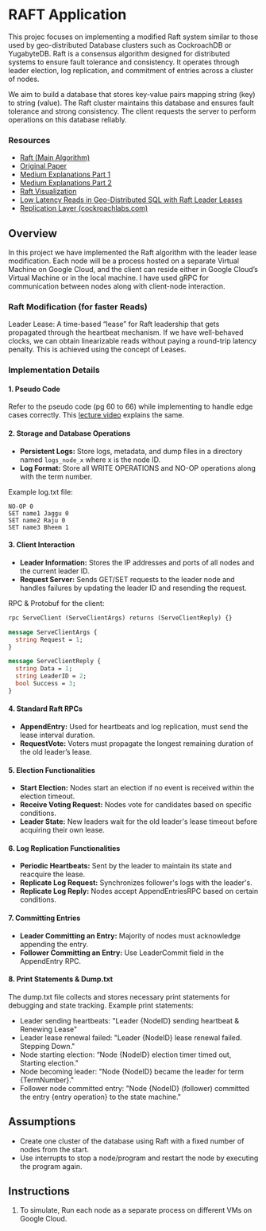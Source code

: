 # RAFT Application

This projec focuses on implementing a modified Raft system similar to those used by geo-distributed Database clusters such as CockroachDB or YugabyteDB. Raft is a consensus algorithm designed for distributed systems to ensure fault tolerance and consistency. It operates through leader election, log replication, and commitment of entries across a cluster of nodes.

We aim to build a database that stores key-value pairs mapping string (key) to string (value). The Raft cluster maintains this database and ensures fault tolerance and strong consistency. The client requests the server to perform operations on this database reliably.

### Resources
- [Raft (Main Algorithm)](https://raft.github.io/)
- [Original Paper](https://raft.github.io/raft.pdf)
- [Medium Explanations Part 1](https://medium.com/@eugene.lai/raft-consensus-algorithm-part-1-914b062da2b)
- [Medium Explanations Part 2](https://medium.com/@eugene.lai/raft-consensus-algorithm-part-2-8fbbeb7f9b6d)
- [Raft Visualization](https://raft.github.io/raftscope/index.html)
- [Low Latency Reads in Geo-Distributed SQL with Raft Leader Leases](https://www.yugabyte.com/blog/low-latency-reads-in-geo-distributed-sql-with-raft-leader-leases/)
- [Replication Layer (cockroachlabs.com)](https://www.cockroachlabs.com/docs/v21.1/architecture/replication-layer.html)

## Overview

In this project we have implemented the Raft algorithm with the leader lease modification. Each node will be a process hosted on a separate Virtual Machine on Google Cloud, and the client can reside either in Google Cloud’s Virtual Machine or in the local machine.   I have used gRPC for communication between nodes along with client-node interaction. 

### Raft Modification (for faster Reads)
Leader Lease: A time-based “lease” for Raft leadership that gets propagated through the heartbeat mechanism. If we have well-behaved clocks, we can obtain linearizable reads without paying a round-trip latency penalty. This is achieved using the concept of Leases.

### Implementation Details

#### 1. Pseudo Code
Refer to the pseudo code (pg 60 to 66) while implementing to handle edge cases correctly. This [lecture video](https://youtu.be/u-mNf9Rt7mw) explains the same.

#### 2. Storage and Database Operations
- **Persistent Logs:** Store logs, metadata, and dump files in a directory named `logs_node_x` where x is the node ID.
- **Log Format:** Store all WRITE OPERATIONS and NO-OP operations along with the term number.

Example log.txt file:
```
NO-OP 0
SET name1 Jaggu 0
SET name2 Raju 0
SET name3 Bheem 1
```

#### 3. Client Interaction
- **Leader Information:** Stores the IP addresses and ports of all nodes and the current leader ID.
- **Request Server:** Sends GET/SET requests to the leader node and handles failures by updating the leader ID and resending the request.

RPC & Protobuf for the client:
```proto
rpc ServeClient (ServeClientArgs) returns (ServeClientReply) {}

message ServeClientArgs {
  string Request = 1;
}

message ServeClientReply {
  string Data = 1;
  string LeaderID = 2;
  bool Success = 3;
}
```

#### 4. Standard Raft RPCs
- **AppendEntry:** Used for heartbeats and log replication, must send the lease interval duration.
- **RequestVote:** Voters must propagate the longest remaining duration of the old leader’s lease.

#### 5. Election Functionalities
- **Start Election:** Nodes start an election if no event is received within the election timeout.
- **Receive Voting Request:** Nodes vote for candidates based on specific conditions.
- **Leader State:** New leaders wait for the old leader's lease timeout before acquiring their own lease.

#### 6. Log Replication Functionalities
- **Periodic Heartbeats:** Sent by the leader to maintain its state and reacquire the lease.
- **Replicate Log Request:** Synchronizes follower's logs with the leader's.
- **Replicate Log Reply:** Nodes accept AppendEntriesRPC based on certain conditions.

#### 7. Committing Entries
- **Leader Committing an Entry:** Majority of nodes must acknowledge appending the entry.
- **Follower Committing an Entry:** Use LeaderCommit field in the AppendEntry RPC.

#### 8. Print Statements & Dump.txt
The dump.txt file collects and stores necessary print statements for debugging and state tracking. Example print statements:
- Leader sending heartbeats: "Leader {NodeID} sending heartbeat & Renewing Lease"
- Leader lease renewal failed: "Leader {NodeID} lease renewal failed. Stepping Down."
- Node starting election: “Node {NodeID} election timer timed out, Starting election."
- Node becoming leader: "Node {NodeID} became the leader for term {TermNumber}."
- Follower node committed entry: "Node {NodeID} (follower) committed the entry {entry operation} to the state machine."

## Assumptions
- Create one cluster of the database using Raft with a fixed number of nodes from the start.
- Use interrupts to stop a node/program and restart the node by executing the program again.

## Instructions
1. To simulate, Run each node as a separate process on different VMs on Google Cloud.
